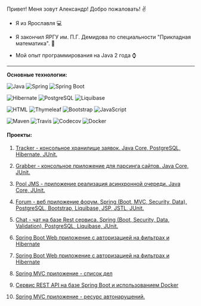 Привет! Меня зовут Александр! Добро пожаловать! :v:

* Я из Ярославля :computer:

* Я закончил ЯРГУ им. П.Г. Демидова по специальности "Прикладная математика". :office:
* Мой опыт программирования на Java 2 года :watch:

-----------
<b>Основные технологии:</b>

![Java](https://img.shields.io/badge/Java-%3E%3D%208-orange) 
![Spring](https://img.shields.io/badge/Spring-%3E%3D%205.0-green)
![Spring Boot](https://img.shields.io/badge/Spring%20Boot-2-green)

![Hibernate](https://img.shields.io/badge/Hibernate-%3E%3D%205.0-yellow)
![PostgreSQL](https://img.shields.io/badge/PostgreSQL-%3E%3D%209-blue)
![Liquibase](https://img.shields.io/badge/Liquibase-%20-orange)

![HTML](https://img.shields.io/badge/HTML-5-blue)
![Thymeleaf](https://img.shields.io/badge/Thymeleaf-%20-green)
![Bootstrap](https://img.shields.io/badge/Bootstrap-4-blue)
![JavaScript](https://img.shields.io/badge/JavaScript-%20-yellow)


![Maven](https://img.shields.io/badge/Maven-3-red)
![Travis](https://img.shields.io/badge/Travis-CI-succes)
![Codecov](https://img.shields.io/badge/Codecov-%20-red)
![Docker](https://img.shields.io/badge/Docker-%20-blue)

#### Проекты:
1. [Tracker - консольное хранилище заявок. Java Core, PostgreSQL, Hibernate, JUnit.](https://github.com/AMEMELYANOV/tracker)
2. [Grabber - консольное приложение для парсинга сайтов. Java Core, JUnit.](https://github.com/AMEMELYANOV/grabber)
3. [Pool JMS - приложение реализация асинхронной очереди. Java Core, JUnit.](https://github.com/AMEMELYANOV/Pool_JMS)
4. [Forum - веб приложение форум. Spring (Boot, MVC, Security, Data), PostgreSQL, Bootstrap, Liquibase, JSP, JSTL, JUnit.](https://github.com/AMEMELYANOV/forum)
5. [Chat - чат на базе Rest сервиса. Spring (Boot, Security, Data, Validation), PostgreSQL, Liquibase, JUnit.](https://github.com/AMEMELYANOV/job4j_chat)

6. [Spring Boot Web приложение с авторизацией на фильтрах и Hibernate](https://github.com/AMEMELYANOV/job4j_cars)
7. [Spring Boot Web приложение с авторизацией на фильтрах и Hibernate](https://github.com/AMEMELYANOV/job4j_cinema)
8. [Spring MVC приложение - список дел](https://github.com/AMEMELYANOV/job4j_todo)
9. [Сервис REST API на базе Spring Boot и использованием Docker](https://github.com/AMEMELYANOV/job4j_url_shortcut)
10. [Spring MVC приложение - ресурс автонарушений.](https://github.com/AMEMELYANOV/job4j_car_accident)

